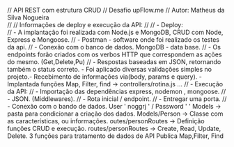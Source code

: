 //  API REST com estrutura CRUD
//  Desafio upFlow.me
//  Autor: Matheus da Silva Nogueira  
//
//  Informações de deploy e execução da API:
//
//  - Deploy:               
//           - A implantação foi realizada com Node.js e MongoDB, CRUD com Node, Express e Mongoose.
//           - Postman - software onde foi realizado os testes da api.
//           - Conexão com o banco de dados. MongoDB - data base.
//           - Os endpoints forão criados com os verbos HTTP que correspondem as ações do mesmo. (Get,Delete,Pu)
//           - Respostas baseadas em JSON, retornando também o status correto. 
             - Foi aplicado diversas validações simples no projeto.- Recebimento de informações via(body, params e query).  - Implantada funções Map,                      Filter, find -> controllers/rotina.js  ...
// - Execução da API:
//           - Importação das dependências express, nodemon , mongoose.
//           - JSON.  (Middlewares).
//           - Rota inicial / endpoint.
//           - Entregar uma porta.
//           - Conexão com o bando de dados.
User ' noggrj ' / Password '  '
Models -> pasta para condicionar a criação dos dados.
Models/Person -> Classe com as características, ou informações.
outes/personRoutes -> Definição funções CRUD e execução.
routes/personRoutes -> Create, Read, Update, Delete. 
3 funções para tratamento de dados de API Publica
Map,Filter, Find
